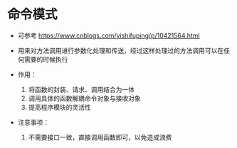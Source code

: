 # 命令模式
  - 可参考 https://www.cnblogs.com/yishifuping/p/10421564.html
  - 用来对方法调用进行参数化处理和传送，经过这样处理过的方法调用可以在任何需要的时候执行

  - 作用：
    1. 将函数的封装、请求、调用结合为一体
    2. 调用具体的函数解耦命令对象与接收对象
    3. 提高程序模块的灵活性

  - 注意事项：
    1. 不需要接口一致，直接调用函数即可，以免造成浪费